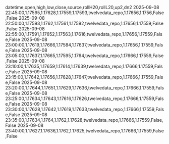 datetime,open,high,low,close,source,rollH20,rollL20,up2,dn2
2025-09-08 22:45:00,1.17595,1.17628,1.17559,1.17593,twelvedata_repo,1.17656,1.1756,False,False
2025-09-08 22:50:00,1.17593,1.1762,1.17561,1.17592,twelvedata_repo,1.17656,1.17559,False,False
2025-09-08 22:55:00,1.17591,1.17652,1.17563,1.17616,twelvedata_repo,1.17656,1.17559,False,False
2025-09-08 23:00:00,1.17619,1.17666,1.17584,1.17637,twelvedata_repo,1.17656,1.17559,False,False
2025-09-08 23:05:00,1.17637,1.17665,1.17595,1.1764,twelvedata_repo,1.17666,1.17559,False,False
2025-09-08 23:10:00,1.17635,1.17659,1.17614,1.17639,twelvedata_repo,1.17666,1.17559,False,False
2025-09-08 23:15:00,1.17642,1.17656,1.17628,1.17647,twelvedata_repo,1.17666,1.17559,False,False
2025-09-08 23:20:00,1.17644,1.17651,1.17629,1.17636,twelvedata_repo,1.17666,1.17559,False,False
2025-09-08 23:25:00,1.17634,1.17643,1.17616,1.17626,twelvedata_repo,1.17666,1.17559,False,False
2025-09-08 23:30:00,1.17628,1.17642,1.17619,1.17633,twelvedata_repo,1.17666,1.17559,False,False
2025-09-08 23:35:00,1.17634,1.1764,1.1762,1.17628,twelvedata_repo,1.17666,1.17559,False,False
2025-09-08 23:40:00,1.17627,1.17636,1.1762,1.17625,twelvedata_repo,1.17666,1.17559,False,False
